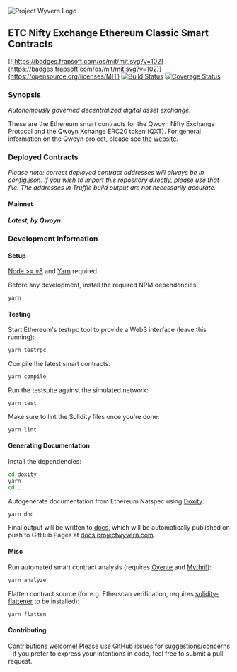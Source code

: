 ![Project Wyvern Logo](https://qwoyn.io/wp-content/uploads/2018/04/qwoyn-512-e1535149864317.png "Project Wyvern Logo")

## ETC Nifty Exchange Ethereum Classic Smart Contracts

[![https://badges.frapsoft.com/os/mit/mit.svg?v=102](https://badges.frapsoft.com/os/mit/mit.svg?v=102)](https://opensource.org/licenses/MIT) [![Build Status](https://travis-ci.org/ProjectWyvern/wyvern-ethereum.svg?branch=master)](https://travis-ci.org/ProjectWyvern/wyvern-ethereum) [![Coverage Status](https://coveralls.io/repos/github/ProjectWyvern/wyvern-ethereum/badge.svg?branch=master)](https://coveralls.io/github/ProjectWyvern/wyvern-ethereum?branch=master)


### Synopsis

*Autonomously governed decentralized digital asset exchange.*

These are the Ethereum smart contracts for the Qwoyn Nifty Exchange Protocol and the Qwoyn Xchange ERC20 token (QXT). For general information on the Qwoyn project, please see [the website](https://qwoyn.io).

### Deployed Contracts

*Please note: correct deployed contract addresses will always be in config.json. If you wish to import this repository directly, please use that file. The addresses in Truffle build output are not necessarily accurate.*

#### Mainnet

##### Latest, by Qwoyn

### Development Information

#### Setup

[Node >= v8](https://nodejs.org/en/) and [Yarn](https://yarnpkg.com/en/) required.

Before any development, install the required NPM dependencies:

```bash
yarn
```

#### Testing

Start Ethereum's testrpc tool to provide a Web3 interface (leave this running):

```bash
yarn testrpc
```

Compile the latest smart contracts:

```bash
yarn compile
```

Run the testsuite against the simulated network:

```bash
yarn test
```

Make sure to lint the Solidity files once you're done:

```bash
yarn lint
```

#### Generating Documentation

Install the dependencies:

```bash
cd doxity
yarn
cd ..
```

Autogenerate documentation from Ethereum Natspec using [Doxity](https://github.com/DigixGlobal/doxity):

```bash
yarn doc
```

Final output will be written to [docs](docs), which will be automatically published on push to GitHub Pages at [docs.projectwyvern.com](https://docs.projectwyvern.com).

#### Misc

Run automated smart contract analysis (requires [Oyente](https://github.com/melonproject/oyente) and [Mythril](https://github.com/ConsenSys/mythril)):

```bash
yarn analyze
```

Flatten contract source (for e.g. Etherscan verification, requires [solidity-flattener](https://github.com/BlockCatIO/solidity-flattener) to be installed):
```bash
yarn flatten
```

#### Contributing

Contributions welcome! Please use GitHub issues for suggestions/concerns - if you prefer to express your intentions in code, feel free to submit a pull request.